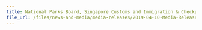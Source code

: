 ```yaml
---
title: National Parks Board, Singapore Customs and Immigration & Checkpoints Authority seized 12.7 tonnes of pangolin scales; record combined haul of 25.6 tonnes seized within five days
file_url: /files/news-and-media/media-releases/2019-04-10-Media-Release.pdf
---
```

